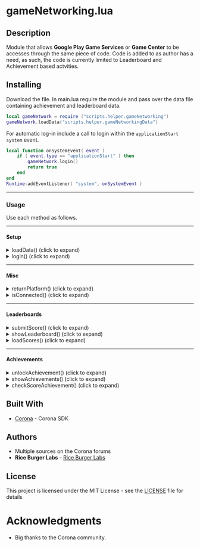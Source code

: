 # gameNetworking.lua
## Description

Module that allows **Google Play Game Services** or **Game Center** to be accesses through the same piece of code.  Code is added to as author has a need, as such, the code is currently limited to Leaderboard and Achievement based actvities.

## Installing
Download the file. In main.lua require the module and pass over the data file containing achievement and leaderboard data.
```lua
local gameNetwork = require ("scripts.helper.gameNetworking")
gameNetwork.loadData("scripts.helper.gameNetworkingData")
```
For automatic log-in include a call to login within the `applicationStart` `system` event.
```lua
local function onSystemEvent( event ) 
    if ( event.type == "applicationStart" ) then
		gameNetwork.login()
        return true
    end
end
Runtime:addEventListener( "system", onSystemEvent )
```

----------

### Usage
Use each method as follows.

----------

#### Setup

<details>
<summary>loadData() (click to expand)</summary>

## loadData()
### Overview
Loads achievement and leaderboard data from specified file.
### Syntax
`loadData( file )` 

### Parameter Reference
**file (required)** - *path* - path to file containing data

##### Linked file should take the following format.
 ```lua
 local public = {}

public.leaderBoards = {
	bestScore = {
		GPGS = "fdfsfsfsdfrvevver",
		gameCenter = "com.test.leaderboardname"
	}	
}

public.achievements = {
	A_WAVE_1_COMPLETED = {
		points = 10,
		GPGS = 'dfsdfsfsdfsdss',
		gameCenter = 'com.test.Wave_1_Completed'
	},
	A_50_POINTS = {
		points = 50,
		android = 'dfsfdsfscdscdscs',
		gameCenter = 'com.test.50_POINTS'
	},
	A_DOUBLE_UP = {
		GPGS = 'vsddvsvsv',
		gameCenter = 'com.test.DOUBLE_UP'
	},
	A_Lives_again = {
		GPGS = 'brebrbefbbfdbdfdb',
		gameCenter = 'com.test.LIVES_AGAIN'
	},
}

return public
```

##### Notes
- The key given on each node (e.g. `bestScore` or `A_50_POINTS`) will be the values you will use when submitting or retrieving achievements or scores in your code (see examples below).
- `GPGS = ` and `gameCenter =` expect a string that corresponds to the Achievement or Leaderboard IDs in the corresponding store.
-  `Points` can be used for incremental achievements where points are used. i.e pass over a score or point value to `checkScoreAchievement()` (see notes later) and it will automatically process it and give the appropriate achievement.
</details>

<details>
<summary>login() (click to expand)</summary>
	
## login()

### Overview

Logs into the either **Google Play Game Services** or **Game Center**.

### Syntax
`login( params )`

### Parameter Reference

**params (optional)** - *table*

----------

#### Generic (work across both Android and iOS)

- **successLoginCallback (optional)** - *function* - will be called when a login attempt succeeds
- **failLogInCallback (optional)** - *function* - will be called when a login attempt fails

#### GPGS (Android)
- **loggedOutCallback (optional)** - *function* - will be called when user logs our
- **userInitiated (optional)** *Boolean* - If `true`, a sign-in dialog will appear if the user is not logged in. Use this when the user specifically wants to log in via a UI button/element instead of being logged in automatically. Default is `false`
</details>

----------

#### Misc

<details>
<summary>returnPlatform() (click to expand)</summary>

## returnPlatform()
### Overview
Returns the current platform.  Good for when you want your main code to execute differently for specific plaforms i.e. loading the right image etc.
### Syntax
`returnPlatform()`
</details>

<details>
<summary>isConnected() (click to expand)</summary>

## isConnected() (GPGS Only)
### Overview
Returns a boolean of `true` if the current user is logged in.
### Syntax
`isConnected()`
</details>

----------

#### Leaderboards

<details>
<summary>submitScore() (click to expand)</summary>

## submitScore()

### Overview

Submits a score to a specific leaderboard on the corresponding platform.

### Syntax
`submitScore( score, leaderboard, params )`

### Parameter Reference

#### Generic (work across both Android and iOS)
**score (required)** - *interger* - The score value.

**leaderboard (required)** - *string* - Reference of the Leaderboard to submit to. Note - this is not the `leaderboardID` that you use with the actual stores, but rather the key given in the data file specified in `loadData()` i.e `bestScore`

#### GPGS (Android)
**params (optional)** - *table*
- **listener** - *function* - Listener function which receives a submit event.
- **tag** - *String*- Optional additional info. Must be  URL-encoded  and a maximum size of 64 bytes.

</details>

<details>
<summary>showLeaderboard() (click to expand)</summary>

## showLeaderboard()

### Overview

Shows a specific leaderboard, or all leaderboards.

### Syntax
`showLeaderboard( leaderboard, params )`

### Parameter Reference

#### Generic (work across both Android and iOS)
**leaderboard (required)** - *string* - Reference of the Leaderboard to show. Note - this is not the `leaderboardID` that you use with the actual stores, but rather the key given in the data file specified in `loadData()` i.e `bestScore`

#### GPGS (Android)
**params (optional)** - *table*
- **friendsOnly  (optional)** *Boolean* - If  `true`, loads only scores for the current player's friends.
- **timeSpan (optional)**  - One of the following values:
	-   `"all time"`  — all scores (default).
	-   `"weekly"`  — scores from the week.
	-   `"daily"`  — scores from the day.

</details>

<details>
<summary>loadScores() (click to expand)</summary>

## loadScores()

### Overview

Retrieves scores from a specified leaderboard.

### Syntax
`loadScores( leaderboard, params )`

### Parameter Reference

----------

#### Generic (work across both Android and iOS)
 **leaderboard (required)** - Leaderboard ID from which to load scores.
 
**params (required)** - *table*

 - **friendsOnly  (optional)** *Boolean* - If  `true`, loads only scores for the current player's friends.
- **timeSpan (optional)**  - One of the following values:
	-   `"all time"`  — all scores (default).
	-   `"weekly"`  — scores from the week.
	-   `"daily"`  — scores from the day.

- **callback (optional)** - Listener function which receives a [oadScores event.

----------
#### GPGS (Android)
- **reload  (optional)** *Boolean* - If  `true`, the data will be retrieved fresh, not from a cache.
- **position  (optional)** One of the following values:
	-   `"top"`  — the top scores (default).
	-   `"single"`  — the current player's score.
	-   `"centered"`  — scores around the current player's score.

- **limit  (optional)** *Number* - Number of scores to load. The maximum and default is  `25`.

----------
#### Game Center (iOS)
**rangeLow** and **rangeHigh** - Optional two integer values. The first value is a start index and the second value is the number of players to retrieve (less than 100). The default range is `{ 1,25 }`

</details>

----------

#### Achievements

<details>
<summary>unlockAchievement() (click to expand)</summary>

## unlockAchievement()

### Overview

Unlocks an achievement.

### Syntax
`unlockAchievement( achievement, params )`

### Parameter Reference

----------

#### Generic (work across both Android and iOS)

**achievement (required)** - *string* - Reference of the Achievement to submit unlock. Note - this is not the `achievementID` that you use with the actual stores, but rather the key given in the data file specified in `loadData()` i.e `A_WAVE_1_COMPLETED`

**params (optional)** - *table*

- **callback (optional)** - *function* - callback function which receives an unlock event.

----------
#### Game Center (iOS)

- **showsCompletionBanner (optional)**  - *boolean* - if set to `true`, will cause Apple to automatically show a completion banner when `percentComplete` reaches `100`
- **percentComplete (optional)** - *interger* -  represents the completion percentage of the achievement. Setting this value to `100` will fully unlock the achievement. If this field is omitted, it's assumed this value is `100`

</details>

<details>
<summary>showAchievements() (click to expand)</summary>

## showAchievements()

### Overview

Shows all achievements.

### Syntax
`showAchievements(  params )`

### Parameter Reference

**params (optional)** - *table*

#### Generic (work across both Android and iOS)

- **listener (optional)** - *function* - Listener function which receives a show event.

----------
#### GPGS (Android)
- **reload (optional)** - *boolean* - If `true` (default) then `load` will be called with a `reload` value of `true` to force it load new values and not cached ones.

</details>

<details>
<summary>checkScoreAchievement() (click to expand)</summary>

## checkScoreAchievement()

### Overview

Checks score values of score based achievements, submits achievement if required..

### Syntax
`checkScoreAchievement( score )`

### Parameter Reference

#### Generic (work across both Android and iOS)

**score (required)** - *number* - the score that needs to be checked against achievement list

</details>

## Built With
* [Corona](https://coronalabs.com/) - Corona SDK

## Authors

* Multiple sources on the Corona forums
* **Rice Burger Labs** - [Rice Burger Labs](http://www.riceburgerlabs.com)

## License

This project is licensed under the MIT License - see the [LICENSE](../LICENSE) file for details

# Acknowledgments
* Big thanks to the Corona community.
